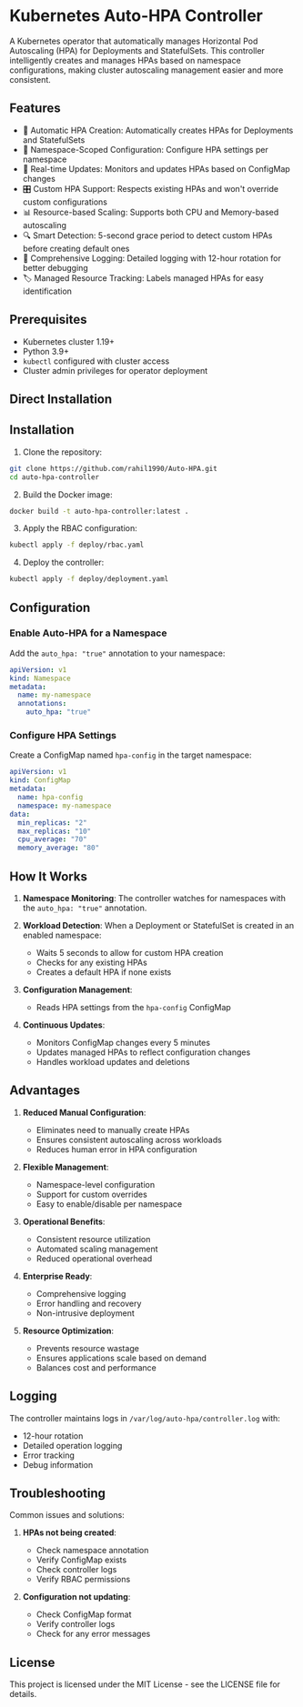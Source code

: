 # Kubernetes Auto-HPA Controller

A Kubernetes operator that automatically manages Horizontal Pod Autoscaling (HPA) for Deployments and StatefulSets. This controller intelligently creates and manages HPAs based on namespace configurations, making cluster autoscaling management easier and more consistent.

## Features

- 🚀 Automatic HPA Creation: Automatically creates HPAs for Deployments and StatefulSets
- 🎯 Namespace-Scoped Configuration: Configure HPA settings per namespace
- 🔄 Real-time Updates: Monitors and updates HPAs based on ConfigMap changes
- 🎛️ Custom HPA Support: Respects existing HPAs and won't override custom configurations
- 📊 Resource-based Scaling: Supports both CPU and Memory-based autoscaling
- 🔍 Smart Detection: 5-second grace period to detect custom HPAs before creating default ones
- 📝 Comprehensive Logging: Detailed logging with 12-hour rotation for better debugging
- 🏷️ Managed Resource Tracking: Labels managed HPAs for easy identification

## Prerequisites

- Kubernetes cluster 1.19+
- Python 3.9+
- `kubectl` configured with cluster access
- Cluster admin privileges for operator deployment

## Direct Installation



## Installation

1. Clone the repository:
```bash
git clone https://github.com/rahil1990/Auto-HPA.git
cd auto-hpa-controller
```

2. Build the Docker image:
```bash
docker build -t auto-hpa-controller:latest .
```

3. Apply the RBAC configuration:
```bash
kubectl apply -f deploy/rbac.yaml
```

4. Deploy the controller:
```bash
kubectl apply -f deploy/deployment.yaml
```

## Configuration

### Enable Auto-HPA for a Namespace

Add the `auto_hpa: "true"` annotation to your namespace:

```yaml
apiVersion: v1
kind: Namespace
metadata:
  name: my-namespace
  annotations:
    auto_hpa: "true"
```

### Configure HPA Settings

Create a ConfigMap named `hpa-config` in the target namespace:

```yaml
apiVersion: v1
kind: ConfigMap
metadata:
  name: hpa-config
  namespace: my-namespace
data:
  min_replicas: "2"
  max_replicas: "10"
  cpu_average: "70"
  memory_average: "80"
```

## How It Works

1. **Namespace Monitoring**: The controller watches for namespaces with the `auto_hpa: "true"` annotation.

2. **Workload Detection**: When a Deployment or StatefulSet is created in an enabled namespace:
   - Waits 5 seconds to allow for custom HPA creation
   - Checks for any existing HPAs
   - Creates a default HPA if none exists

3. **Configuration Management**: 
   - Reads HPA settings from the `hpa-config` ConfigMap

4. **Continuous Updates**: 
   - Monitors ConfigMap changes every 5 minutes
   - Updates managed HPAs to reflect configuration changes
   - Handles workload updates and deletions

## Advantages

1. **Reduced Manual Configuration**:
   - Eliminates need to manually create HPAs
   - Ensures consistent autoscaling across workloads
   - Reduces human error in HPA configuration

2. **Flexible Management**:
   - Namespace-level configuration
   - Support for custom overrides
   - Easy to enable/disable per namespace

3. **Operational Benefits**:
   - Consistent resource utilization
   - Automated scaling management
   - Reduced operational overhead

4. **Enterprise Ready**:
   - Comprehensive logging
   - Error handling and recovery
   - Non-intrusive deployment

5. **Resource Optimization**:
   - Prevents resource wastage
   - Ensures applications scale based on demand
   - Balances cost and performance

## Logging

The controller maintains logs in `/var/log/auto-hpa/controller.log` with:
- 12-hour rotation
- Detailed operation logging
- Error tracking
- Debug information

## Troubleshooting

Common issues and solutions:

1. **HPAs not being created**:
   - Check namespace annotation
   - Verify ConfigMap exists
   - Check controller logs
   - Verify RBAC permissions

2. **Configuration not updating**:
   - Check ConfigMap format
   - Verify controller logs
   - Check for any error messages



## License

This project is licensed under the MIT License - see the LICENSE file for details.
